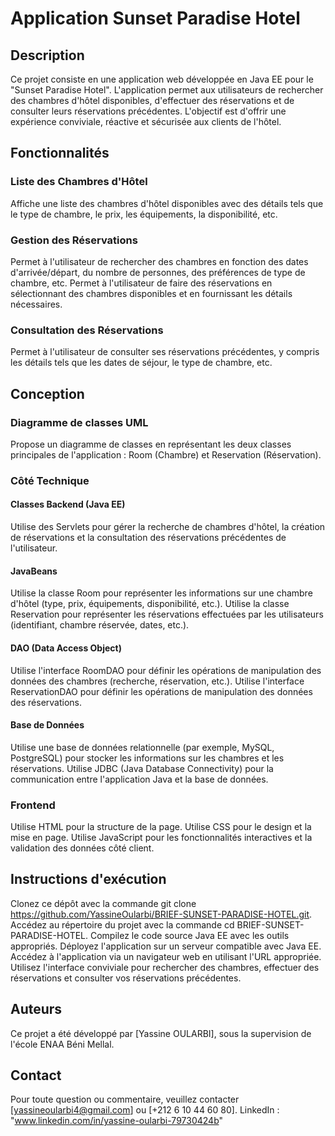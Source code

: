 # Application Sunset Paradise Hotel
## Description
Ce projet consiste en une application web développée en Java EE pour le "Sunset Paradise Hotel". L'application permet aux utilisateurs de rechercher des chambres d'hôtel disponibles, d'effectuer des réservations et de consulter leurs réservations précédentes. L'objectif est d'offrir une expérience conviviale, réactive et sécurisée aux clients de l'hôtel.

## Fonctionnalités
### Liste des Chambres d'Hôtel
Affiche une liste des chambres d'hôtel disponibles avec des détails tels que le type de chambre, le prix, les équipements, la disponibilité, etc.
### Gestion des Réservations
Permet à l'utilisateur de rechercher des chambres en fonction des dates d'arrivée/départ, du nombre de personnes, des préférences de type de chambre, etc.
Permet à l'utilisateur de faire des réservations en sélectionnant des chambres disponibles et en fournissant les détails nécessaires.
### Consultation des Réservations
Permet à l'utilisateur de consulter ses réservations précédentes, y compris les détails tels que les dates de séjour, le type de chambre, etc.

## Conception
### Diagramme de classes UML
Propose un diagramme de classes en représentant les deux classes principales de l'application : Room (Chambre) et Reservation (Réservation).

### Côté Technique
#### Classes Backend (Java EE)
Utilise des Servlets pour gérer la recherche de chambres d'hôtel, la création de réservations et la consultation des réservations précédentes de l'utilisateur.
#### JavaBeans
Utilise la classe Room pour représenter les informations sur une chambre d'hôtel (type, prix, équipements, disponibilité, etc.).
Utilise la classe Reservation pour représenter les réservations effectuées par les utilisateurs (identifiant, chambre réservée, dates, etc.).
#### DAO (Data Access Object)
Utilise l'interface RoomDAO pour définir les opérations de manipulation des données des chambres (recherche, réservation, etc.).
Utilise l'interface ReservationDAO pour définir les opérations de manipulation des données des réservations.
#### Base de Données
Utilise une base de données relationnelle (par exemple, MySQL, PostgreSQL) pour stocker les informations sur les chambres et les réservations.
Utilise JDBC (Java Database Connectivity) pour la communication entre l'application Java et la base de données.
### Frontend
Utilise HTML pour la structure de la page.
Utilise CSS pour le design et la mise en page.
Utilise JavaScript pour les fonctionnalités interactives et la validation des données côté client.

## Instructions d'exécution
Clonez ce dépôt avec la commande git clone https://github.com/YassineOularbi/BRIEF-SUNSET-PARADISE-HOTEL.git.
Accédez au répertoire du projet avec la commande cd BRIEF-SUNSET-PARADISE-HOTEL.
Compilez le code source Java EE avec les outils appropriés.
Déployez l'application sur un serveur compatible avec Java EE.
Accédez à l'application via un navigateur web en utilisant l'URL appropriée.
Utilisez l'interface conviviale pour rechercher des chambres, effectuer des réservations et consulter vos réservations précédentes.

## Auteurs
Ce projet a été développé par [Yassine OULARBI], sous la supervision de l'école ENAA Béni Mellal.

## Contact
Pour toute question ou commentaire, veuillez contacter [yassineoularbi4@gmail.com] ou [+212 6 10 44 60 80].
LinkedIn : "www.linkedin.com/in/yassine-oularbi-79730424b"
